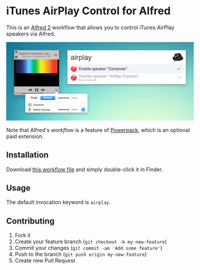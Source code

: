 # iTunes AirPlay Control for Alfred

This is an [Alfred 2](http://www.alfredapp.com/) workflow that allows you to control iTunes AirPlay speakers via Alfred.

![Screenshot](screenshot.jpg)

Note that Alfred's _workflow_ is a feature of [Powerpack](http://www.alfredapp.com/powerpack/), which is an optional paid extension.

## Installation

Download [this workflow file](https://github.com/yujinakayama/alfred-itunes-airplay/releases/download/v1.0.1/iTunes.AirPlay.Control.alfredworkflow) and simply double-click it in Finder.

## Usage

The default invocation keyword is `airplay`.

## Contributing

1. Fork it
2. Create your feature branch (`git checkout -b my-new-feature`)
3. Commit your changes (`git commit -am 'Add some feature'`)
4. Push to the branch (`git push origin my-new-feature`)
5. Create new Pull Request
